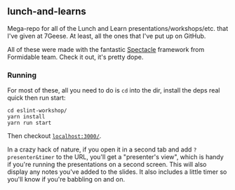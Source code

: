 ## lunch-and-learns

Mega-repo for all of the Lunch and Learn presentations/workshops/etc. that I've given at 7Geese. At least, all the ones that I've put up on GitHub.

All of these were made with the fantastic [Spectacle](http://formidable.com/open-source/spectacle/) framework from Formidable team. Check it out, it's pretty dope.


### Running

For most of these, all you need to do is `cd` into the dir, install the deps real quick then run start:

```
cd eslint-workshop/
yarn install
yarn run start
```

Then checkout [`localhost:3000/`](http://localhost:3000/).

In a crazy hack of nature, if you open it in a second tab and add `?presenter&timer` to the URL, you'll get a "presenter's view", which is handy if you're running the presentations on a second screen. This will also display any notes you've added to the slides. It also includes a little timer so you'll know if you're babbling on and on.
